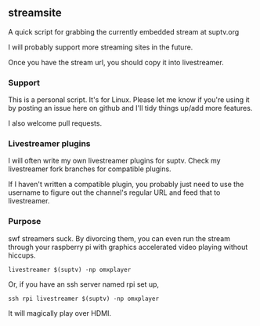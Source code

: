 ## streamsite

A quick script for grabbing the currently embedded stream at suptv.org

I will probably support more streaming sites in the future.

Once you have the stream url, you should copy it into livestreamer.

### Support

This is a personal script. It's for Linux. Please let me know if you're using
it by posting an issue here on github and I'll tidy things up/add more
features.

I also welcome pull requests.

### Livestreamer plugins

I will often write my own livestreamer plugins for suptv. Check my livestreamer
fork branches for compatible plugins.

If I haven't written a compatible plugin, you probably just need to use the
username to figure out the channel's regular URL and feed that to livestreamer.

### Purpose

swf streamers suck. By divorcing them, you can even run the stream through your
raspberry pi with graphics accelerated video playing without hiccups.
```
livestreamer $(suptv) -np omxplayer
```
Or, if you have an ssh server named rpi set up,
```
ssh rpi livestreamer $(suptv) -np omxplayer
```
It will magically play over HDMI.
